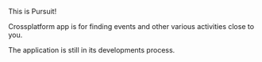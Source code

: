 This is Pursuit!

Crossplatform app is for finding events and other various activities close to you.

The application is still in its developments process.

